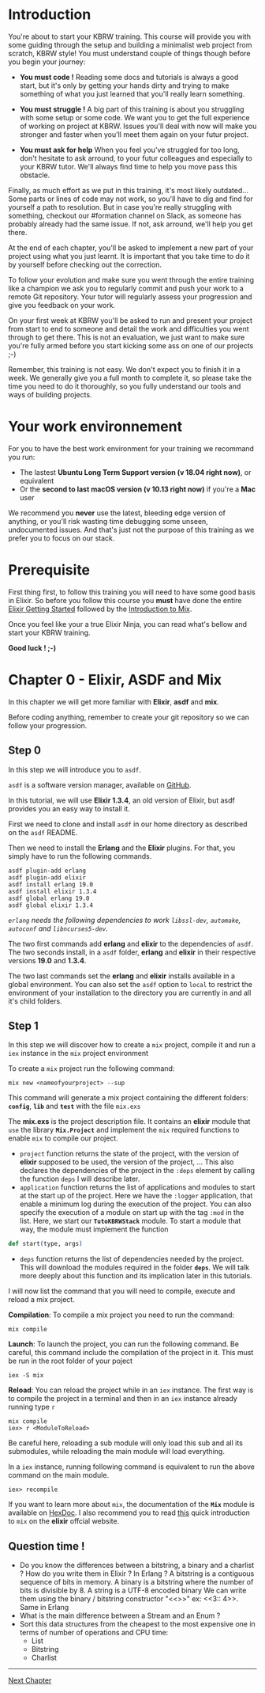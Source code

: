 # Introduction

You're about to start your KBRW training. This course will provide you with some guiding through the setup and building a minimalist web project from scratch, KBRW style! You must understand couple of things though before you begin your journey:

- **You must code !** Reading some docs and tutorials is always a good start, but it's only by getting your hands dirty and trying to make something of what you just learned that you'll really learn something.

- **You must struggle !** A big part of this training is about you struggling with some setup or some code. We want you to get the full experience of working on project at KBRW. Issues you'll deal with now will make you stronger and faster when you'll meet them again on your futur project.

- **You must ask for help** When you feel you've struggled for too long, don't hesitate to ask arround, to your futur colleagues and especially to your KBRW tutor. We'll always find time to help you move pass this obstacle.

Finally, as much effort as we put in this training, it's most likely outdated... Some parts or lines of code may not work, so you'll have to dig and find for yourself a path to resolution. But in case you're really struggling with something, checkout our #formation channel on Slack, as someone has probably already had the same issue. If not, ask arround, we'll help you get there.

At the end of each chapter, you'll be asked to implement a new part of your project using what you just learnt. It is important that you take time to do it by yourself before checking out the correction.

To follow your evolution and make sure you went through the entire training like a champion we ask you to regularly commit and push your work to a remote Git repository. Your tutor will regularly assess your progression and give you feedback on your work.

On your first week at KBRW you'll be asked to run and present your project from start to end to someone and detail the work and difficulties you went through to get there. This is not an evaluation, we just want to make sure you're fully armed before you start kicking some ass on one of our projects ;-)

Remember, this training is not easy. We don't expect you to finish it in a week. We generally give you a full month to complete it, so please take the time you need to do it thoroughly, so you fully understand our tools and ways of building projects.

# Your work environnement

For you to have the best work environment for your training we recommand you run:

- The lastest **Ubuntu Long Term Support version (v 18.04 right now)**, or equivalent
- Or the **second to last macOS version (v 10.13 right now)** if you're a **Mac** user

We recommend you **never** use the latest, bleeding edge version of anything, or you'll risk wasting time debugging some unseen, undocumented issues. And that's just not the purpose of this training as we prefer you to focus on our stack.

# Prerequisite

First thing first, to follow this training you will need to have some good basis in Elixir. So before you follow this course you **must** have done the entire [Elixir Getting Started](https://elixir-lang.org/getting-started/introduction.html) followed by the [Introduction to Mix](https://elixir-lang.org/getting-started/mix-otp/introduction-to-mix.html).

Once you feel like your a true Elixir Ninja, you can read what's bellow and start your KBRW training.

**Good luck ! ;-)**

# Chapter 0 - Elixir, ASDF and Mix

In this chapter we will get more familiar with **Elixir**, **asdf** and **mix**.

Before coding anything, remember to create your git repository so we can follow your progression.

## Step 0

In this step we will introduce you to `asdf`.

`asdf` is a software version manager, available on [GitHub](https://github.com/asdf-vm/asdf).

In this tutorial, we will use **Elixir 1.3.4**, an old version of Elixir, but asdf provides you an easy way to install it.

First we need to clone and install `asdf` in our home directory as described
on the `asdf` README.

Then we need to install the **Erlang** and the **Elixir** plugins. For that,
you simply have to run the following commands.

    asdf plugin-add erlang
    asdf plugin-add elixir
    asdf install erlang 19.0
    asdf install elixir 1.3.4
    asdf global erlang 19.0
    asdf global elixir 1.3.4

_`erlang` needs the following dependencies to work `libssl-dev`, `automake`, `autoconf` and `libncurses5-dev`._

The two first commands add **erlang** and **elixir** to the dependencies of
`asdf`. The two seconds install, in a `asdf` folder, **erlang** and **elixir** in
their respective versions **19.0** and **1.3.4**.

The two last commands set the **erlang** and **elixir** installs available in a
global environment. You can also set the `asdf` option to `local` to restrict
the environment of your installation to the directory you are currently in and
all it's child folders.

## Step 1

In this step we will discover how to create a `mix` project, compile it and
run a `iex` instance in the `mix` project environment

To create a `mix` project run the following command:

    mix new <nameofyourproject> --sup

This command will generate a mix project containing the different folders:
**`config`**, **`lib`** and **`test`** with the file `mix.exs`

The ****mix.exs**** is the project description file. It contains an **elixir**
module that `use` the library **`Mix.Project`** and implement the `mix` required
functions to enable `mix` to compile our project.

- `project` function returns the state of the project, with the version
  of **elixir** supposed to be used, the version of the project, ... This also
  declares the dependencies of the project in the `:deps` element by calling the
  function `deps` I will describe later.
- `application` function returns the list of applications and modules to start
  at the start up of the project. Here we have the `:logger` application, that
  enable a minimum log during the execution of the project. You can also specify
  the execution of a module on start up with the tag `:mod` in the list. Here,
  we start our **`TutoKBRWStack`** module. To start a module that way, the module
  must implement the function

```elixir
def start(type, args)
```

- `deps` function returns the list of dependencies needed by the project. This
  will download the modules required in the folder **`deps`**. We will talk
  more deeply about this function and its implication later in this tutorials.

I will now list the command that you will need to compile, execute and reload
a mix project.

****Compilation****: To compile a mix project you need to run the command:

    mix compile

****Launch****: To launch the project, you can run the following command. Be
careful, this command include the compilation of the project in it. This must
be run in the root folder of your poject

    iex -S mix

****Reload****: You can reload the project while in an `iex` instance. The first
way is to compile the project in a terminal and then in an `iex` instance already
running type `r` <ModuleToReload>

    mix compile
    iex> r <ModuleToReload>

Be careful here, reloading a sub module will only load this sub and all its
submodules, while reloading the main module will load everything.

In a `iex` instance, running following command is equivalent to run the above
command on the main module.

    iex> recompile

If you want to learn more about `mix`, the documentation of the **`Mix`**
module is available on [HexDoc](https://hexdocs.pm/mix/Mix.html). I also
recommend you to read
[this](https://elixir-lang.org/getting-started/mix-otp/introduction-to-mix.html)
quick introduction to `mix` on the **elixir** offcial website.

## Question time !

- Do you know the differences between a bitstring, a binary and a charlist ? How do you write them in Elixir ? In Erlang ?
  A bitstring is a contiguous sequence of bits in memory.
  A binary is a bitstring where the number of bits is divisible by 8.
  A string is a UTF-8 encoded binary
  We can write them using the binary / bitstring constructor "<<>>" ex: <<3:: 4>>. Same in Erlang
- What is the main difference between a Stream and an Enum ?
- Sort this data structures from the cheapest to the most expensive one in terms of number of operations and CPU time:
  - List
  - Bitstring
  - Charlist

---

[Next Chapter](chap1.html)
